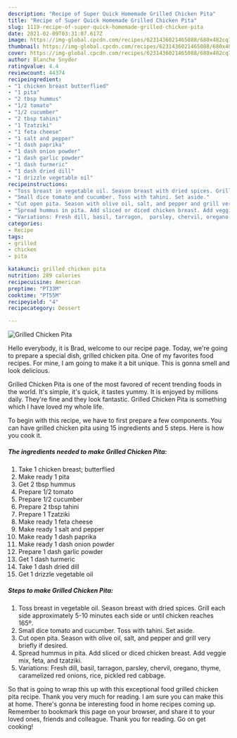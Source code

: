 ```yaml
---
description: "Recipe of Super Quick Homemade Grilled Chicken Pita"
title: "Recipe of Super Quick Homemade Grilled Chicken Pita"
slug: 1119-recipe-of-super-quick-homemade-grilled-chicken-pita
date: 2021-02-09T03:31:07.617Z
image: https://img-global.cpcdn.com/recipes/6231436021465088/680x482cq70/grilled-chicken-pita-recipe-main-photo.jpg
thumbnail: https://img-global.cpcdn.com/recipes/6231436021465088/680x482cq70/grilled-chicken-pita-recipe-main-photo.jpg
cover: https://img-global.cpcdn.com/recipes/6231436021465088/680x482cq70/grilled-chicken-pita-recipe-main-photo.jpg
author: Blanche Snyder
ratingvalue: 4.4
reviewcount: 44374
recipeingredient:
- "1 chicken breast butterflied"
- "1 pita"
- "2 tbsp hummus"
- "1/2 tomato"
- "1/2 cucumber"
- "2 tbsp tahini"
- "1 Tzatziki"
- "1 feta cheese"
- "1 salt and pepper"
- "1 dash paprika"
- "1 dash onion powder"
- "1 dash garlic powder"
- "1 dash turmeric"
- "1 dash dried dill"
- "1 drizzle vegetable oil"
recipeinstructions:
- "Toss breast in vegetable oil. Season breast with dried spices. Grill each side approximately 5-10 minutes each side or until chicken reaches 165º."
- "Small dice tomato and cucumber. Toss with tahini. Set aside."
- "Cut open pita. Season with olive oil, salt, and pepper and grill very briefly if desired."
- "Spread hummus in pita. Add sliced or diced chicken breast. Add veggie mix, feta, and tzatziki."
- "Variations: Fresh dill, basil, tarragon,  parsley, chervil, oregano, thyme, caramelized  red onions, rice, pickled red cabbage."
categories:
- Recipe
tags:
- grilled
- chicken
- pita

katakunci: grilled chicken pita 
nutrition: 289 calories
recipecuisine: American
preptime: "PT33M"
cooktime: "PT55M"
recipeyield: "4"
recipecategory: Dessert

---
```



![Grilled Chicken Pita](https://img-global.cpcdn.com/recipes/6231436021465088/680x482cq70/grilled-chicken-pita-recipe-main-photo.jpg)

Hello everybody, it is Brad, welcome to our recipe page. Today, we're going to prepare a special dish, grilled chicken pita. One of my favorites food recipes. For mine, I am going to make it a bit unique. This is gonna smell and look delicious.



Grilled Chicken Pita is one of the most favored of recent trending foods in the world. It's simple, it's quick, it tastes yummy. It is enjoyed by millions daily. They're fine and they look fantastic. Grilled Chicken Pita is something which I have loved my whole life.


To begin with this recipe, we have to first prepare a few components. You can have grilled chicken pita using 15 ingredients and 5 steps. Here is how you cook it.

<!--inarticleads1-->

##### The ingredients needed to make Grilled Chicken Pita:

1. Take 1 chicken breast; butterflied
1. Make ready 1 pita
1. Get 2 tbsp hummus
1. Prepare 1/2 tomato
1. Prepare 1/2 cucumber
1. Prepare 2 tbsp tahini
1. Prepare 1 Tzatziki
1. Make ready 1 feta cheese
1. Make ready 1 salt and pepper
1. Make ready 1 dash paprika
1. Make ready 1 dash onion powder
1. Prepare 1 dash garlic powder
1. Get 1 dash turmeric
1. Take 1 dash dried dill
1. Get 1 drizzle vegetable oil




<!--inarticleads2-->

##### Steps to make Grilled Chicken Pita:

1. Toss breast in vegetable oil. Season breast with dried spices. Grill each side approximately 5-10 minutes each side or until chicken reaches 165º.
1. Small dice tomato and cucumber. Toss with tahini. Set aside.
1. Cut open pita. Season with olive oil, salt, and pepper and grill very briefly if desired.
1. Spread hummus in pita. Add sliced or diced chicken breast. Add veggie mix, feta, and tzatziki.
1. Variations: Fresh dill, basil, tarragon,  parsley, chervil, oregano, thyme, caramelized  red onions, rice, pickled red cabbage.




So that is going to wrap this up with this exceptional food grilled chicken pita recipe. Thank you very much for reading. I am sure you can make this at home. There's gonna be interesting food in home recipes coming up. Remember to bookmark this page on your browser, and share it to your loved ones, friends and colleague. Thank you for reading. Go on get cooking!
